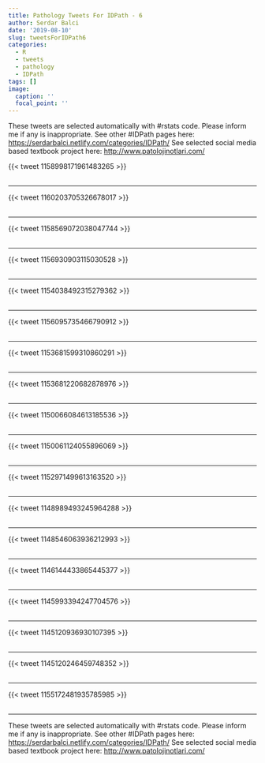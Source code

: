 ```yaml
---
title: Pathology Tweets For IDPath - 6
author: Serdar Balci
date: '2019-08-10'
slug: tweetsForIDPath6
categories:
  - R
  - tweets
  - pathology
  - IDPath
tags: []
image:
  caption: ''
  focal_point: ''
---
```



These tweets are selected automatically with #rstats code. Please inform me if any is inappropriate.
See other #IDPath pages here: https://serdarbalci.netlify.com/categories/IDPath/ 
See selected social media based textbook project here: http://www.patolojinotlari.com/

{{< tweet 1158998171961483265 >}}
<br>
<br>
<hr>
{{< tweet 1160203705326678017 >}}
<br>
<br>
<hr>
{{< tweet 1158569072038047744 >}}
<br>
<br>
<hr>
{{< tweet 1156930903115030528 >}}
<br>
<br>
<hr>
{{< tweet 1154038492315279362 >}}
<br>
<br>
<hr>
{{< tweet 1156095735466790912 >}}
<br>
<br>
<hr>
{{< tweet 1153681599310860291 >}}
<br>
<br>
<hr>
{{< tweet 1153681220682878976 >}}
<br>
<br>
<hr>
{{< tweet 1150066084613185536 >}}
<br>
<br>
<hr>
{{< tweet 1150061124055896069 >}}
<br>
<br>
<hr>
{{< tweet 1152971499613163520 >}}
<br>
<br>
<hr>
{{< tweet 1148989493245964288 >}}
<br>
<br>
<hr>
{{< tweet 1148546063936212993 >}}
<br>
<br>
<hr>
{{< tweet 1146144433865445377 >}}
<br>
<br>
<hr>
{{< tweet 1145993394247704576 >}}
<br>
<br>
<hr>
{{< tweet 1145120936930107395 >}}
<br>
<br>
<hr>
{{< tweet 1145120246459748352 >}}
<br>
<br>
<hr>
{{< tweet 1155172481935785985 >}}
<br>
<br>
<hr>


These tweets are selected automatically with #rstats code. Please inform me if any is inappropriate.
See other #IDPath pages here: https://serdarbalci.netlify.com/categories/IDPath/ 
See selected social media based textbook project here: http://www.patolojinotlari.com/

